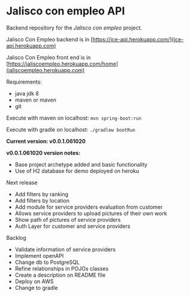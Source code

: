 Jalisco con empleo API
======================

Backend repository for the *Jalisco con empleo* project.

Jalisco Con Empleo backend is in [https://jce-api.herokuapp.com/](jce-api.herokuapp.com)

Jalisco Con Empleo front end is in [https://jaliscoempleo.herokuapp.com/home](jaliscoempleo.herokuapp.com)

Requirements:
* java jdk 8
* maven or maven
* git

Execute with maven on localhost: `mvn spring-boot:run`

Execute with gradle on localhost: `./gradlew bootRun`

**Current version: v0.0.1.061020**


**v0.0.1.061020 version notes:**
* Base project archetype added and basic functionality
* Use of H2 database for demo deployed on heroku

Next release
* Add filters by ranking
* Add filters by location
* Add module for service providers evaluation from customer
* Allows service providers to upload pictures of their own work
* Show path of pictures of service providers
* Auth Layer for customer and service providers

Backlog
* Validate information of service providers 
* Implement openAPI
* Change db to PostgreSQL
* Refine relationships in POJOs classes
* Create a description on README file
* Deploy on AWS
* Change to gradle
